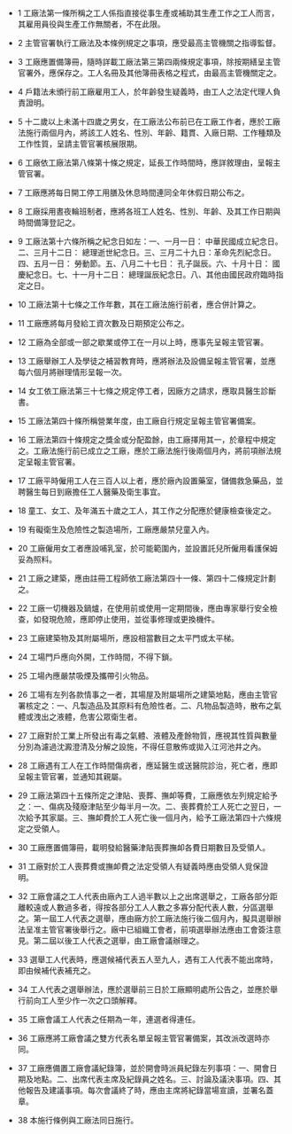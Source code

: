 * 1 工廠法第一條所稱之工人係指直接從事生產或補助其生產工作之工人而言，其雇用員役與生產工作無關者，不在此限。

* 2 主管官署執行工廠法及本條例規定之事項，應受最高主管機關之指導監督。

* 3 工廠應置備簿冊，隨時詳載工廠法第三第四兩條規定事項，除按期繕呈主管官署外，應保存之。工人名冊及其他簿冊表格之程式，由最高主管機關定之。

* 4 戶籍法未頒行前工廠雇用工人，於年齡發生疑義時，由工人之法定代理人負責證明。

* 5 十二歲以上未滿十四歲之男女，在工廠法公布前已在工廠工作者，應於工廠法施行兩個月內，將該工人姓名、性別、年齡、籍貫、入廠日期、工作種類及工作性質，呈請主管官署核展限期。

* 6 工廠依工廠法第八條第十條之規定，延長工作時間時，應詳敘理由，呈報主管官署。

* 7 工廠應將每日開工停工用膳及休息時間連同全年休假日期公布之。

* 8 工廠採用晝夜輪班制者，應將各班工人姓名、性別、年齡、及其工作日期與時間備簿登記之。

* 9 工廠法第十六條所稱之紀念日如左：一、一月一日： 中華民國成立紀念日。二、三月十二日： 總理逝世紀念日。三、三月二十九日：革命先烈紀念日。四、五月一日： 勞動節。五、八月二十七日： 孔子誕辰。六、十月十日： 國慶紀念日。七、十一月十二日： 總理誕辰紀念日。八、其他由國民政府臨時指定之日。

* 10 工廠法第十七條之工作年數，其在工廠法施行前者，應合併計算之。

* 11 工廠應將每月發給工資次數及日期預定公布之。

* 12 工廠為全部或一部之歇業或停工在一月以上時，應事先呈報主管官署。

* 13 工廠舉辦工人及學徒之補習教育時，應將辦法及設備呈報主管官署，並應每六個月將辦理情形呈報一次。

* 14 女工依工廠法第三十七條之規定停工者，因廠方之請求，應取具醫生診斷書。

* 15 工廠法第四十條所稱營業年度，由工廠自行規定呈報主管官署備案。

* 16 工廠法第四十條規定之獎金或分配盈餘，由工廠擇用其一，於章程中規定之。工廠法施行前已成立之工廠，應於工廠法施行後兩個月內，將前項辦法規定呈報主管官署。

* 17 工廠平時僱用工人在三百人以上者，應於廠內設置藥室，儲備救急藥品，並聘醫生每日到廠擔任工人醫藥及衛生事宜。

* 18 童工、女工、及年滿五十歲之工人，其工作之分配應於健康檢查後定之。

* 19 有礙衛生及危險性之製造場所，工廠應嚴禁兒童入內。

* 20 工廠僱用女工者應設哺乳室，於可能範圍內，並設置託兒所僱用看護保姆妥為照料。

* 21 工廠之建築，應由註冊工程師依工廠法第四十一條、第四十二條規定計劃之。

* 22 工廠一切機器及鍋爐，在使用前或使用一定期間後，應由專家舉行安全檢查，如發現危險，應即停止使用，並從事修理或更換機件。

* 23 工廠建築物及其附屬場所，應設相當數目之太平門或太平梯。

* 24 工場門戶應向外開，工作時間，不得下鎖。

* 25 工場內應嚴禁吸煙及攜帶引火物品。

* 26 工場有左列各款情事之一者，其場屋及附屬場所之建築地點，應由主管官署核定之：一、凡製造品及其原料有危險性者。二、凡物品製造時，散布之氣體或洩出之液體，危害公眾衛生者。

* 27 工廠對於工業上所發出有毒之氣體、液體及產餘物質，應視其性質與數量分別為濾過沈澱澄清及分解之設施，不得任意散佈或拋入江河池井之內。

* 28 工廠遇有工人在工作時間傷病者，應延醫生或送醫院診治，死亡者，應即呈報主管官署，並通知其親屬。

* 29 工廠法第四十五條所定之津貼、喪葬、撫卹等費，工廠應依左列規定給予之：一、傷病及殘廢津貼至少每半月一次。二、喪葬費於工人死亡之翌日，一次給予其家屬。三、撫卹費於工人死亡後一個月內，給予工廠法第四十六條規定之受領人。

* 30 工廠應置備簿冊，載明發給醫藥津貼喪葬撫卹各費日期數目及受領人。

* 31 工廠對於工人喪葬費或撫卹費之法定受領人有疑義時應由受領人覓保證明。

* 32 工廠會議之工人代表由廠內工人過半數以上之出席選舉之，工廠各部分距離較遠或人數過多者，得按各部分工人人數之多寡分配代表人數，分區選舉之。第一屆工人代表之選舉，應由廠方於工廠法施行後二個月內，擬具選舉辦法呈准主管官署後舉行之。廠中已組織工會者，前項選舉辦法應由工會簽注意見。第二屆以後工人代表之選舉，由工廠會議辦理之。

* 33 選舉工人代表時，應選候補代表五人至九人，遇有工人代表不能出席時，即由候補代表補充之。

* 34 工人代表之選舉辦法，應於選舉前三日於工廠顯明處所公告之，並應於舉行前向工人至少作一次之口頭解釋。

* 35 工廠會議工人代表之任期為一年，連選者得連任。

* 36 工廠應將工廠會議之雙方代表名單呈報主管官署備案，其改派改選時亦同。

* 37 工廠應備置工廠會議紀錄簿，並於開會時派員紀錄左列事項：一、開會日期及地點。二、出席代表主席及紀錄員之姓名。三、討論及議決事項。四、其他報告及建議事項。每次會議終了時，應由主席將紀錄當場宣讀，並署名蓋章。

* 38 本施行條例與工廠法同日施行。

